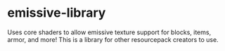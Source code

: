 # emissive-library
Uses core shaders to allow emissive texture support for blocks, items, armor, and more! This is a library for other resourcepack creators to use.
